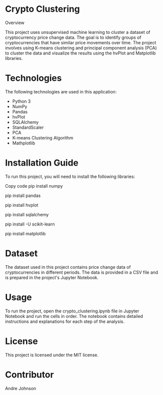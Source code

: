 # Crypto Clustering
Overview

This project uses unsupervised machine learning to cluster a dataset of cryptocurrency price change data. The goal is to identify groups of cryptocurrencies that have similar price movements over time. The project involves using K-means clustering and principal component analysis (PCA) to cluster the data and visualize the results using the hvPlot and Matplotlib libraries.
# Technologies
The following technologies are used in this application:
* Python 3
* NumPy
* Pandas
* hvPlot
* SQLAlchemy
* StandardScaler
* PCA
* K-means Clustering Algorithm
* Mathplotlib
# Installation Guide
To run this project, you will need to install the following libraries:

Copy code
pip install numpy 

pip install pandas 

pip install hvplot 

pip install sqlalchemy 

pip install -U scikit-learn 

pip install matplotlib
# Dataset
The dataset used in this project contains price change data of cryptocurrencies in different periods. The data is provided in a CSV file and is prepared in the project's Jupyter Notebook.
# Usage
To run the project, open the crypto_clustering.ipynb file in Jupyter Notebook and run the cells in order. The notebook contains detailed instructions and explanations for each step of the analysis.
# License
This project is licensed under the MIT license.
# Contributor
Andre Johnson
